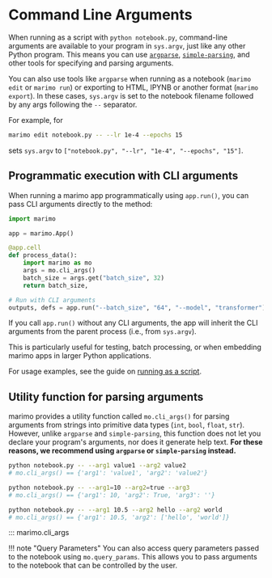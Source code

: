# Command Line Arguments

When running as a script with `python notebook.py`, command-line arguments
are available to your program in `sys.argv`, just like any other Python
program. This means you can use
[`argparse`](https://docs.python.org/3/library/argparse.html),
[`simple-parsing`](https://github.com/lebrice/SimpleParsing), and other tools
for specifying and parsing arguments.

You can also use tools like `argparse` when running as a notebook (`marimo
edit` or `marimo run`) or exporting to HTML, IPYNB or another format (`marimo
export`). In these cases, `sys.argv` is set to the notebook filename followed by any args
following the `--` separator.

For example, for

```bash
marimo edit notebook.py -- --lr 1e-4 --epochs 15
```

sets `sys.argv` to `["notebook.py", "--lr", "1e-4", "--epochs", "15"]`.

## Programmatic execution with CLI arguments

When running a marimo app programmatically using `app.run()`, you can pass
CLI arguments directly to the method:

```python
import marimo

app = marimo.App()

@app.cell
def process_data():
    import marimo as mo
    args = mo.cli_args()
    batch_size = args.get("batch_size", 32)
    return batch_size,

# Run with CLI arguments
outputs, defs = app.run("--batch_size", "64", "--model", "transformer")
```

If you call `app.run()` without any CLI arguments, the app will inherit the
CLI arguments from the parent process (i.e., from `sys.argv`).

This is particularly useful for testing, batch processing, or when embedding
marimo apps in larger Python applications.

For usage examples, see the guide on [running as a script](../guides/scripts.md).

## Utility function for parsing arguments

marimo provides a utility function called `mo.cli_args()` for parsing arguments
from strings into primitive data types (`int`, `bool`, `float`, `str`).
However, unlike `argparse` and `simple-parsing`, this function does not let you
declare your program's arguments, nor does it generate help text. **For these
reasons, we recommend using `argparse` or `simple-parsing` instead.**

```bash
python notebook.py -- --arg1 value1 --arg2 value2
# mo.cli_args() == {'arg1': 'value1', 'arg2': 'value2'}

python notebook.py -- --arg1=10 --arg2=true --arg3
# mo.cli_args() == {'arg1': 10, 'arg2': True, 'arg3': ''}

python notebook.py -- --arg1 10.5 --arg2 hello --arg2 world
# mo.cli_args() == {'arg1': 10.5, 'arg2': ['hello', 'world']}
```

::: marimo.cli_args

!!! note "Query Parameters"
    You can also access query parameters passed to the notebook using
    `mo.query_params`. This allows you to pass arguments to the notebook that can be controlled by the user.
